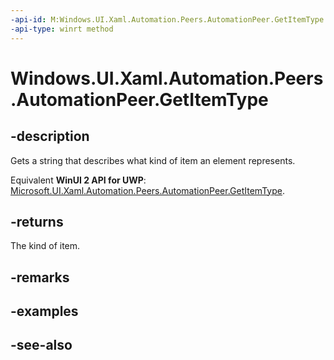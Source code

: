 ```yaml
---
-api-id: M:Windows.UI.Xaml.Automation.Peers.AutomationPeer.GetItemType
-api-type: winrt method
---
```


<!-- Method syntax
public string GetItemType()
-->

# Windows.UI.Xaml.Automation.Peers.AutomationPeer.GetItemType

## -description
Gets a string that describes what kind of item an element represents.

Equivalent **WinUI 2 API for UWP**: [Microsoft.UI.Xaml.Automation.Peers.AutomationPeer.GetItemType](/windows/winui/api/microsoft.ui.xaml.automation.peers.automationpeer.getitemtype).

## -returns
The kind of item.

## -remarks

## -examples

## -see-also
